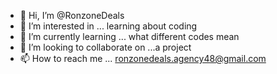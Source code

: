 - 👋 Hi, I’m @RonzoneDeals
- 👀 I’m interested in ... learning about coding
- 🌱 I’m currently learning ... what different codes mean
- 💞️ I’m looking to collaborate on ...a project
- 📫 How to reach me ... ronzonedeals.agency48@gmail.com

<!---
RonzoneDeals/RonzoneDeals is a ✨ special ✨ repository because its `README.md` (this file) appears on your GitHub profile.
You can click the Preview link to take a look at your changes.
--->
